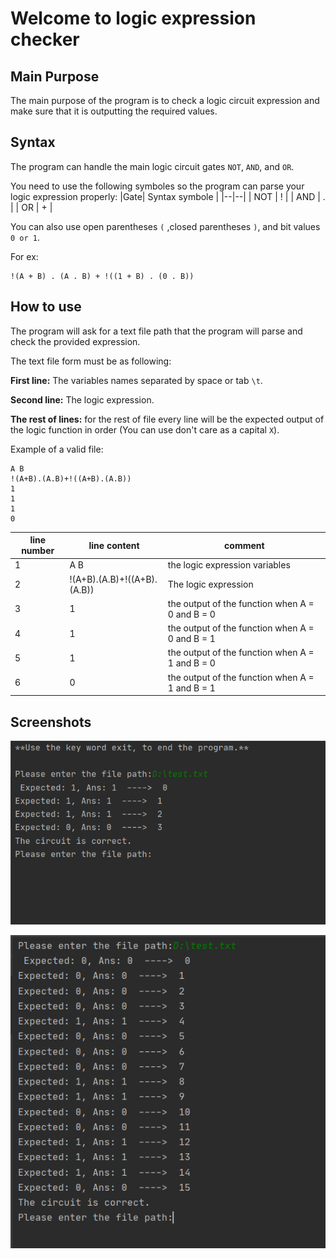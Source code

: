 # Welcome to logic expression checker
## Main Purpose 
The main purpose of the program is to check a logic circuit expression and make sure that it is outputting the required values.

## Syntax
The program can handle the main logic circuit gates `NOT`, `AND`, and `OR`.

You need to use the following symboles so the program can parse your logic expression properly:
|Gate| Syntax symbole |
|--|--|
| NOT | ! |
| AND | . |
| OR  | + |

You can also use open parentheses `(` ,closed parentheses `)`,  and bit values `0 or 1`.

For ex:

    !(A + B) . (A . B) + !((1 + B) . (0 . B))

## How to use
The program will ask for a text file path that the program will parse and check the provided expression.

The text file form must be as following:

**First line:** The variables names separated by space or tab `\t`.

**Second line:** The logic expression.

**The rest of lines:** for the rest of file every line will be the expected output of the logic function in order (You can use don't care as a capital `X`).

Example of a valid file:

    A B
    !(A+B).(A.B)+!((A+B).(A.B))
    1
    1
    1
    0

| line number | line content | comment |
|--|--|--|
| 1 | A B | the logic expression variables|
| 2 | !(A+B).(A.B)+!((A+B).(A.B)) | The logic expression|
| 3 | 1   | the output of the function when A = 0 and B = 0
| 4 | 1   | the output of the function when A = 0 and B = 1
| 5 | 1   | the output of the function when A = 1 and B = 0
| 6 | 0   | the output of the function when A = 1 and B = 1


## Screenshots
![](Screenshots/screen1.png)

![](Screenshots/screen2.png)